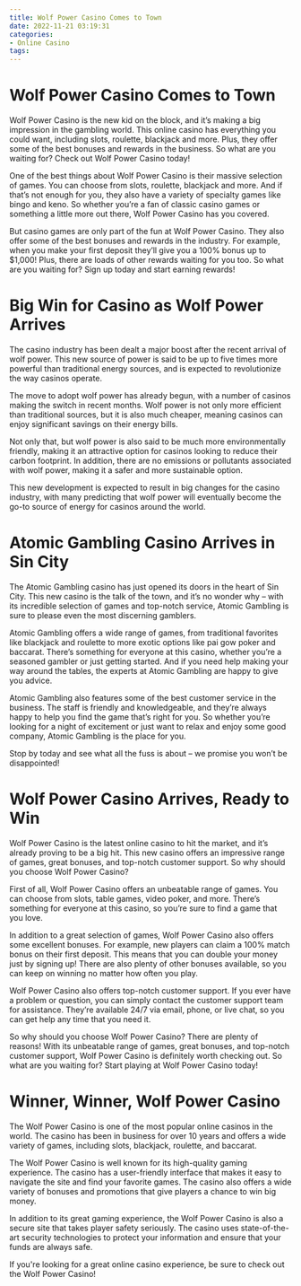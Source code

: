 ```yaml
---
title: Wolf Power Casino Comes to Town
date: 2022-11-21 03:19:31
categories:
- Online Casino
tags:
---
```



#  Wolf Power Casino Comes to Town

Wolf Power Casino is the new kid on the block, and it’s making a big impression in the gambling world. This online casino has everything you could want, including slots, roulette, blackjack and more. Plus, they offer some of the best bonuses and rewards in the business. So what are you waiting for? Check out Wolf Power Casino today!

One of the best things about Wolf Power Casino is their massive selection of games. You can choose from slots, roulette, blackjack and more. And if that’s not enough for you, they also have a variety of specialty games like bingo and keno. So whether you’re a fan of classic casino games or something a little more out there, Wolf Power Casino has you covered.

But casino games are only part of the fun at Wolf Power Casino. They also offer some of the best bonuses and rewards in the industry. For example, when you make your first deposit they’ll give you a 100% bonus up to $1,000! Plus, there are loads of other rewards waiting for you too. So what are you waiting for? Sign up today and start earning rewards!

#  Big Win for Casino as Wolf Power Arrives

The casino industry has been dealt a major boost after the recent arrival of wolf power. This new source of power is said to be up to five times more powerful than traditional energy sources, and is expected to revolutionize the way casinos operate.

The move to adopt wolf power has already begun, with a number of casinos making the switch in recent months. Wolf power is not only more efficient than traditional sources, but it is also much cheaper, meaning casinos can enjoy significant savings on their energy bills.

Not only that, but wolf power is also said to be much more environmentally friendly, making it an attractive option for casinos looking to reduce their carbon footprint. In addition, there are no emissions or pollutants associated with wolf power, making it a safer and more sustainable option.

This new development is expected to result in big changes for the casino industry, with many predicting that wolf power will eventually become the go-to source of energy for casinos around the world.

#  Atomic Gambling Casino Arrives in Sin City

The Atomic Gambling casino has just opened its doors in the heart of Sin City. This new casino is the talk of the town, and it’s no wonder why – with its incredible selection of games and top-notch service, Atomic Gambling is sure to please even the most discerning gamblers.

Atomic Gambling offers a wide range of games, from traditional favorites like blackjack and roulette to more exotic options like pai gow poker and baccarat. There’s something for everyone at this casino, whether you’re a seasoned gambler or just getting started. And if you need help making your way around the tables, the experts at Atomic Gambling are happy to give you advice.

Atomic Gambling also features some of the best customer service in the business. The staff is friendly and knowledgeable, and they’re always happy to help you find the game that’s right for you. So whether you’re looking for a night of excitement or just want to relax and enjoy some good company, Atomic Gambling is the place for you.

Stop by today and see what all the fuss is about – we promise you won’t be disappointed!

#  Wolf Power Casino Arrives, Ready to Win

Wolf Power Casino is the latest online casino to hit the market, and it’s already proving to be a big hit. This new casino offers an impressive range of games, great bonuses, and top-notch customer support. So why should you choose Wolf Power Casino?

First of all, Wolf Power Casino offers an unbeatable range of games. You can choose from slots, table games, video poker, and more. There’s something for everyone at this casino, so you’re sure to find a game that you love.

In addition to a great selection of games, Wolf Power Casino also offers some excellent bonuses. For example, new players can claim a 100% match bonus on their first deposit. This means that you can double your money just by signing up! There are also plenty of other bonuses available, so you can keep on winning no matter how often you play.

Wolf Power Casino also offers top-notch customer support. If you ever have a problem or question, you can simply contact the customer support team for assistance. They’re available 24/7 via email, phone, or live chat, so you can get help any time that you need it.

So why should you choose Wolf Power Casino? There are plenty of reasons! With its unbeatable range of games, great bonuses, and top-notch customer support, Wolf Power Casino is definitely worth checking out. So what are you waiting for? Start playing at Wolf Power Casino today!

#  Winner, Winner, Wolf Power Casino

The Wolf Power Casino is one of the most popular online casinos in the world. The casino has been in business for over 10 years and offers a wide variety of games, including slots, blackjack, roulette, and baccarat.

The Wolf Power Casino is well known for its high-quality gaming experience. The casino has a user-friendly interface that makes it easy to navigate the site and find your favorite games. The casino also offers a wide variety of bonuses and promotions that give players a chance to win big money.

In addition to its great gaming experience, the Wolf Power Casino is also a secure site that takes player safety seriously. The casino uses state-of-the-art security technologies to protect your information and ensure that your funds are always safe.

If you're looking for a great online casino experience, be sure to check out the Wolf Power Casino!